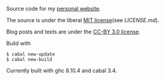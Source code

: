 Source code for my [personal website](https://phdp.github.io/).

The source is under the liberal [MIT license](http://opensource.org/licenses/MIT)(see *LICENSE.md*).

Blog posts and texts are under the [CC-BY 3.0 license](https://creativecommons.org/licenses/by/3.0/).

Build with

    $ cabal new-update
    $ cabal new-build

Currently built with ghc 8.10.4 and cabal 3.4.
